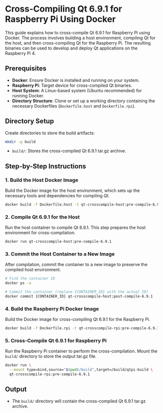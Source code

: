 # Cross-Compiling Qt 6.9.1 for Raspberry Pi Using Docker

This guide explains how to cross-compile Qt 6.9.1 for Raspberry Pi using Docker. The process involves building a host environment, compiling Qt for the host, and then cross-compiling Qt for the Raspberry Pi. The resulting binaries can be used to develop and deploy Qt applications on the Raspberry Pi 4.

## Prerequisites

- **Docker**: Ensure Docker is installed and running on your system.
- **Raspberry Pi**: Target device for cross-compiled Qt binaries.
- **Host System**: A Linux-based system (Ubuntu recommended) for running Docker.
- **Directory Structure**: Clone or set up a working directory containing the necessary Dockerfiles (`Dockerfile.host` and `Dockerfile.rpi`).

## Directory Setup

Create directories to store the build artifacts:
```bash
mkdir -p build
```
- `build/`: Stores the cross-compiled Qt 6.9.1 tar.gz archive.

## Step-by-Step Instructions

### 1. Build the Host Docker Image

Build the Docker image for the host environment, which sets up the necessary tools and dependencies for compiling Qt.

```bash
docker build -f Dockerfile.host -t qt-crosscompile-host:pre-compile-6.9.1 .
```

### 2. Compile Qt 6.9.1 for the Host

Run the host container to compile Qt 6.9.1. This step prepares the host environment for cross-compilation.

```bash
docker run qt-crosscompile-host:pre-compile-6.9.1
```

### 3. Commit the Host Container to a New Image

After compilation, commit the container to a new image to preserve the compiled host environment.

```bash
# Find the container ID
docker ps -a

# Commit the container (replace {CONTAINER_ID} with the actual ID)
docker commit {CONTAINER_ID} qt-crosscompile-host:post-compile-6.9.1
```

### 4. Build the Raspberry Pi Docker Image

Build the Docker image for cross-compiling Qt 6.9.1 for the Raspberry Pi.

```bash
docker build -f Dockerfile.rpi -t qt-crosscompile-rpi:pre-compile-6.9.1 .
```

### 5. Cross-Compile Qt 6.9.1 for Raspberry Pi

Run the Raspberry Pi container to perform the cross-compilation. Mount the `build/` directory to store the output tar.gz file.

```bash
docker run \
  --mount type=bind,source="$(pwd)/build",target=/build/qtpi-build \
  qt-crosscompile-rpi:pre-compile-6.9.1
```

## Output

- The `build/` directory will contain the cross-compiled Qt 6.9.1 tar.gz archive.
